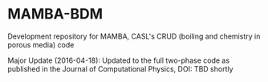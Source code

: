 MAMBA-BDM
=========

Development repository for MAMBA, CASL's CRUD (boiling and chemistry in porous media) code

Major Update (2016-04-18): Updated to the full two-phase code as published in the Journal of Computational Physics, DOI: TBD shortly

